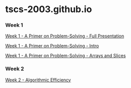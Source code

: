 # tscs-2003.github.io

### Week 1
[Week 1 - A Primer on Problem-Solving - Full Presentation](https://tscs-2003.github.io/week-01-full/index.html)

[Week 1 - A Primer on Problem-Solving - Intro](https://tscs-2003.github.io/week-01-primer/index.html)

[Week 1 - A Primer on Problem-Solving - Arrays and Slices](https://tscs-2003.github.io/week-01-arrays/index.html)


### Week 2
[Week 2 - Algorithmic Efficiency](https://tscs-2003.github.io/week-02/index.html)
